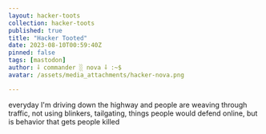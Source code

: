 ```yaml
---
layout: hacker-toots
collection: hacker-toots
published: true
title: "Hacker Tooted"
date: 2023-08-10T00:59:40Z
pinned: false
tags: [mastodon]
author: ⸸ commander ░ nova ⸸ :~$
avatar: /assets/media_attachments/hacker-nova.png

---
```


<p>everyday I&#39;m driving down the highway and people are weaving through traffic, not using blinkers, tailgating, things people would defend online, but is behavior that gets people killed</p>


